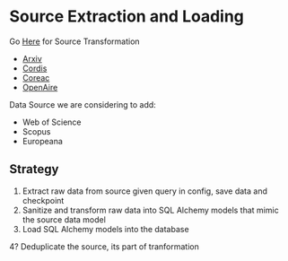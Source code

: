 # Source Extraction and Loading

Go [Here]((../../sql/sources/README.md)) for Source Transformation

* [Arxiv](arxiv/README.md)
* [Cordis](cordis/README.md)
* [Coreac](coreac/README.md)
* [OpenAire](openaire/README.md)

Data Source we are considering to add:
* Web of Science
* Scopus
* Europeana

## Strategy

1. Extract raw data from source given query in config, save data and checkpoint
2. Sanitize and transform raw data into SQL Alchemy models that mimic the source data model
3. Load SQL Alchemy models into the database

4? Deduplicate the source, its part of tranformation

